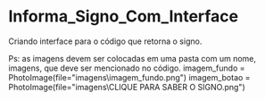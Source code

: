 # Informa_Signo_Com_Interface
Criando interface para o código que retorna o signo.

Ps: as imagens devem ser colocadas em uma pasta com um nome, imagens, que deve ser mencionado no código.
imagem_fundo = PhotoImage(file="imagens\\imagem_fundo.png")
imagem_botao = PhotoImage(file="imagens\\CLIQUE PARA SABER O SIGNO.png")
